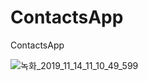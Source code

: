 # ContactsApp
ContactsApp

![녹화_2019_11_14_11_10_49_599](https://user-images.githubusercontent.com/54255017/68820775-c6b57880-06cf-11ea-841c-64dce20b0800.gif)

